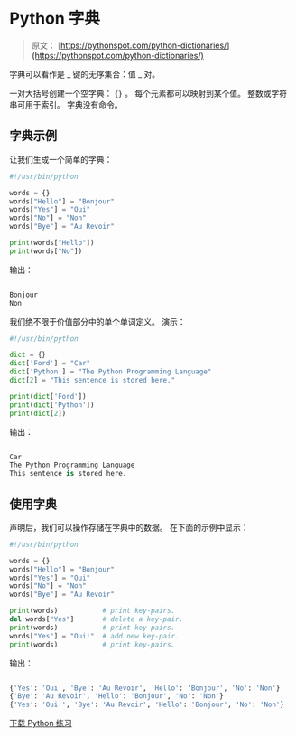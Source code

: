 # Python 字典

> 原文： [https://pythonspot.com/python-dictionaries/](https://pythonspot.com/python-dictionaries/)

字典可以看作是 _ 键的无序集合：值 _ 对。

一对大括号创建一个空字典： `{}` 。 每个元素都可以映射到某个值。 整数或字符串可用于索引。 字典没有命令。

## 字典示例

让我们生成一个简单的字典：

```py
#!/usr/bin/python

words = {}
words["Hello"] = "Bonjour"
words["Yes"] = "Oui"
words["No"] = "Non"
words["Bye"] = "Au Revoir"

print(words["Hello"])
print(words["No"])

```

输出：

```py

Bonjour
Non

```

我们绝不限于价值部分中的单个单词定义。 演示：

```py
#!/usr/bin/python

dict = {}
dict['Ford'] = "Car"
dict['Python'] = "The Python Programming Language"
dict[2] = "This sentence is stored here."

print(dict['Ford'])
print(dict['Python'])
print(dict[2])

```

输出：

```py

Car
The Python Programming Language
This sentence is stored here.

```

## 使用字典

声明后，我们可以操作存储在字典中的数据。 在下面的示例中显示：

```py
#!/usr/bin/python

words = {}
words["Hello"] = "Bonjour"
words["Yes"] = "Oui"
words["No"] = "Non"
words["Bye"] = "Au Revoir"

print(words)           # print key-pairs.
del words["Yes"]       # delete a key-pair.
print(words)           # print key-pairs.
words["Yes"] = "Oui!"  # add new key-pair.
print(words)           # print key-pairs.

```

输出：

```py

{'Yes': 'Oui', 'Bye': 'Au Revoir', 'Hello': 'Bonjour', 'No': 'Non'}
{'Bye': 'Au Revoir', 'Hello': 'Bonjour', 'No': 'Non'}
{'Yes': 'Oui!', 'Bye': 'Au Revoir', 'Hello': 'Bonjour', 'No': 'Non'}

```

[下载 Python 练习](https://pythonspot.com/download-python-exercises/)